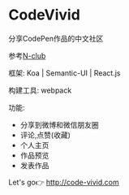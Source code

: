 # CodeVivid
分享CodePen作品的中文社区


参考[N-club](https://github.com/nswbmw/N-club)

框架: Koa | Semantic-UI | React.js

构建工具: webpack

功能:
- 分享到微博和微信朋友圈 
- 评论,点赞(收藏)
- 个人主页
- 作品预览
- 发表作品

Let's go:point_right: http://code-vivid.com
